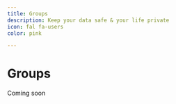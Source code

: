 ```yaml
---
title: Groups
description: Keep your data safe & your life private
icon: fal fa-users
color: pink

---
```


# Groups

<span class="tag yellow">Coming soon</span>